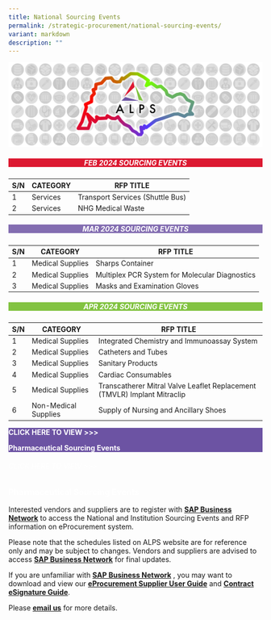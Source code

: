 ```yaml
---
title: National Sourcing Events
permalink: /strategic-procurement/national-sourcing-events/
variant: markdown
description: ""
---
```

![](/images/alps_sourcing_events_national_1920x640_clear.png)


<div style="background-color: #DC1931; width: 100%" class="section">
			<h5 style="color: white; font-weight: bold; text-align: center;">FEB 2024 SOURCING EVENTS</h5>
</div>



| S/N | CATEGORY | RFP TITLE |
| -------- | -------- | -------- |
| 1 | Services | Transport Services (Shuttle Bus) |
| 2 | Services | NHG Medical Waste |


<div style="background-color: #836DB1; width: 100%" class="section">
			<h5 style="color: white; font-weight: bold; text-align: center;">MAR 2024 SOURCING EVENTS</h5>
</div>




| S/N | CATEGORY | RFP TITLE |
| -------- | -------- | -------- |
| 1 | Medical Supplies | Sharps Container |
| 2 | Medical Supplies | Multiplex PCR System for Molecular Diagnostics |
| 3 | Medical Supplies | Masks and Examination Gloves |


<div style="background-color: #82C341; width: 100%" class="section">
			<h5 style="color: white; font-weight: bold; text-align: center;">APR 2024 SOURCING EVENTS</h5>
</div>





| S/N | CATEGORY | RFP TITLE |
| -------- | -------- | -------- |
| 1 | Medical Supplies | Integrated Chemistry and Immunoassay System |
| 2 | Medical Supplies | Catheters and Tubes |
| 3 | Medical Supplies | Sanitary Products |
| 4 | Medical Supplies | Cardiac Consumables |
| 5 | Medical Supplies | Transcatherer Mitral Valve Leaflet Replacement (TMVLR) Implant Mitraclip |
| 6 | Non-Medical Supplies | Supply of Nursing and Ancillary Shoes |

<a target="_blank" style="text-decoration: none;" href="/strategic-procurement/national-sourcing-events/">
<div style="color: white; font-weight: bold; background-color: #6C53A3; width: 100%;" class="section">
<p>CLICK HERE TO VIEW &gt;&gt;&gt;</p>
<p>Pharmaceutical Sourcing Events</p>
</div>
	</a>



<a style="color: white; font-weight: bold; background-color: #6C53A3; ; text-decoration: none;" href="" target="_blank" role="button" class="btn btn-default btn-lg btn-block">
		<h6>CLICK HERE TO VIEW &gt;&gt;&gt;</h6>
		<h3>Pharmaceutical Sourcing Events</h3>
</a>



Interested vendors and suppliers are to register with **[SAP Business Network](https://supplier.ariba.com/)** to access the National and Institution Sourcing Events and RFP information on eProcurement system.  

Please note that the schedules listed on ALPS website are for reference only and may be subject to changes. Vendors and suppliers are advised to access **[SAP Business Network](https://supplier.ariba.com/)** for final updates.

If you are unfamiliar with **[SAP Business Network](https://supplier.ariba.com/)** , you may want to download and view our **[eProcurement Supplier User Guide](https://for.sg/alps-eprocurement-supplier-user-guide)** and **[Contract eSignature Guide](/files/Sourcing%20Events/contract_esignature_guide_v1_2.pdf)**.

Please **[email us](mailto:alps_operations@alpshealthcare.com.sg)** for more details.